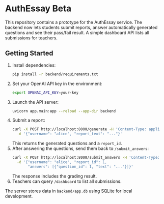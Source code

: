# AuthEssay Beta

This repository contains a prototype for the AuthEssay service.  The backend now
lets students submit reports, answer automatically generated questions and see
their pass/fail result.  A simple dashboard API lists all submissions for
teachers.

## Getting Started

1. Install dependencies:
   ```bash
   pip install -r backend/requirements.txt
   ```
2. Set your OpenAI API key in the environment:
   ```bash
   export OPENAI_API_KEY=your-key
   ```
3. Launch the API server:
   ```bash
   uvicorn app.main:app --reload --app-dir backend
   ```
4. Submit a report:
   ```bash
   curl -X POST http://localhost:8000/generate -H 'Content-Type: application/json' \
     -d '{"username": "alice", "report_text": "..."}'
   ```
   This returns the generated questions and a `report_id`.
5. After answering the questions, send them back to `/submit_answers`:
   ```bash
   curl -X POST http://localhost:8000/submit_answers -H 'Content-Type: application/json' \
     -d '{"username": "alice", "report_id": 1,
          "answers": [{"question_id": 1, "text": "..."}]}'
   ```
   The response includes the grading result.
6. Teachers can query `/dashboard` to list all submissions.

The server stores data in `backend/app.db` using SQLite for local development.
